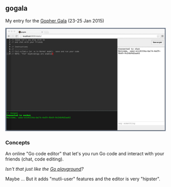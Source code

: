 gogala
------

My entry for the [Gopher Gala](http://gophergala.com) (23-25 Jan 2015)

![Screenshot](/screenshot.jpg)

### Concepts

An online "Go code editor" that let's you run Go code and interact
with your friends (chat, code editing).


  *Isn't that just like the [Go playground](http://play.golang.org)?*

Maybe ... But it adds "mutli-user" features and the editor is very "hipster".




